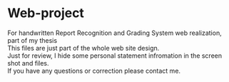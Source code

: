 # Web-project
For handwritten Report Recognition and Grading System web realization, part of my thesis  
This files are just part of the whole web site design.  
Just for review, I hide some personal statement infromation in the screen shot and files.  
If you have any questions or correction please contact me.

